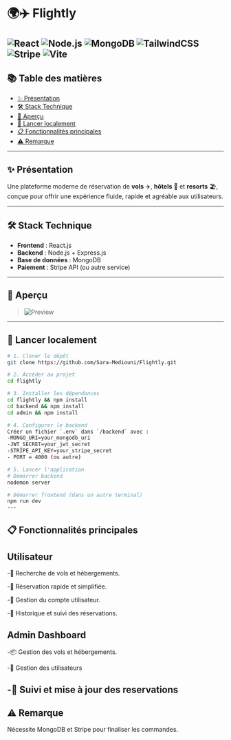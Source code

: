 # 🌍✈️ **Flightly**

![React](https://img.shields.io/badge/React-20232A?style=for-the-badge&logo=react&logoColor=61DAFB)
![Node.js](https://img.shields.io/badge/Node.js-339933?style=for-the-badge&logo=nodedotjs&logoColor=white)
![MongoDB](https://img.shields.io/badge/MongoDB-4EA94B?style=for-the-badge&logo=mongodb&logoColor=white)
![TailwindCSS](https://img.shields.io/badge/TailwindCSS-06B6D4?style=for-the-badge&logo=tailwindcss&logoColor=white)
![Stripe](https://img.shields.io/badge/Stripe-635BFF?style=for-the-badge&logo=stripe&logoColor=white)
![Vite](https://img.shields.io/badge/Vite-646CFF?style=for-the-badge&logo=vite&logoColor=white)
---

## 📚 **Table des matières**

- [✨ Présentation](#-présentation)
- [🛠️ Stack Technique](#️-stack-technique)
- [📸 Aperçu](#-aperçu)
- [🚀 Lancer localement](#-lancer-localement)
- [📋 Fonctionnalités principales](#-fonctionnalités-principales)
- [⚠️ Remarque](#️-remarque)


---

## ✨ **Présentation**

Une plateforme moderne de réservation de **vols** ✈️, **hôtels** 🏨 et **resorts** 🏖️, conçue pour offrir une expérience fluide, rapide et agréable aux utilisateurs.

---

## 🛠️ **Stack Technique**

- **Frontend** : React.js
- **Backend** : Node.js + Express.js
- **Base de données** : MongoDB
- **Paiement** : Stripe API (ou autre service)



---

## 📸 **Aperçu**


> ![Preview](https://flightly-21xm.vercel.app)

---

## 🚀 **Lancer localement**

```bash
# 1. Cloner le dépôt
git clone https://github.com/Sara-Mediouni/Flightly.git

# 2. Accéder au projet
cd flightly

# 3. Installer les dépendances
cd flightly && npm install
cd backend && npm install
cd admin && npm install

# 4. Configurer le backend
Créer un fichier `.env` dans `/backend` avec :
-MONGO_URI=your_mongodb_uri
-JWT_SECRET=your_jwt_secret
-STRIPE_API_KEY=your_stripe_secret
- PORT = 4000 (ou autre)

# 5. Lancer l'application
# Démarrer backend
nodemon server

# Démarrer frontend (dans un autre terminal)
npm run dev
---
```
 ## 📋 Fonctionnalités principales
 ##  Utilisateur
-🔎 Recherche de vols et hébergements.

-📅 Réservation rapide et simplifiée.

-👤 Gestion du compte utilisateur.

-🧾 Historique et suivi des réservations.
##  Admin Dashboard
-📦 Gestion des vols et hébergements.

-👤 Gestion des utilisateurs

-🧾 Suivi et mise à jour des reservations
---

## ⚠️ Remarque
Nécessite MongoDB et Stripe pour finaliser les commandes.